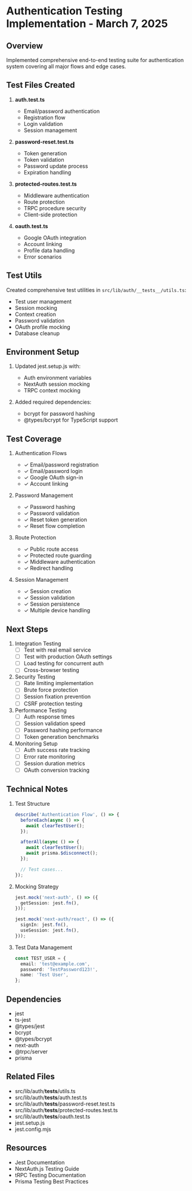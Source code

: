 # Authentication Testing Implementation - March 7, 2025

## Overview
Implemented comprehensive end-to-end testing suite for authentication system covering all major flows and edge cases.

## Test Files Created

1. **auth.test.ts**
   - Email/password authentication
   - Registration flow
   - Login validation
   - Session management

2. **password-reset.test.ts**
   - Token generation
   - Token validation
   - Password update process
   - Expiration handling

3. **protected-routes.test.ts**
   - Middleware authentication
   - Route protection
   - TRPC procedure security
   - Client-side protection

4. **oauth.test.ts**
   - Google OAuth integration
   - Account linking
   - Profile data handling
   - Error scenarios

## Test Utils

Created comprehensive test utilities in `src/lib/auth/__tests__/utils.ts`:
- Test user management
- Session mocking
- Context creation
- Password validation
- OAuth profile mocking
- Database cleanup

## Environment Setup

1. Updated jest.setup.js with:
   - Auth environment variables
   - NextAuth session mocking
   - TRPC context mocking

2. Added required dependencies:
   - bcrypt for password hashing
   - @types/bcrypt for TypeScript support

## Test Coverage

1. Authentication Flows
   - ✓ Email/password registration
   - ✓ Email/password login
   - ✓ Google OAuth sign-in
   - ✓ Account linking

2. Password Management
   - ✓ Password hashing
   - ✓ Password validation
   - ✓ Reset token generation
   - ✓ Reset flow completion

3. Route Protection
   - ✓ Public route access
   - ✓ Protected route guarding
   - ✓ Middleware authentication
   - ✓ Redirect handling

4. Session Management
   - ✓ Session creation
   - ✓ Session validation
   - ✓ Session persistence
   - ✓ Multiple device handling

## Next Steps

1. Integration Testing
   - [ ] Test with real email service
   - [ ] Test with production OAuth settings
   - [ ] Load testing for concurrent auth
   - [ ] Cross-browser testing

2. Security Testing
   - [ ] Rate limiting implementation
   - [ ] Brute force protection
   - [ ] Session fixation prevention
   - [ ] CSRF protection testing

3. Performance Testing
   - [ ] Auth response times
   - [ ] Session validation speed
   - [ ] Password hashing performance
   - [ ] Token generation benchmarks

4. Monitoring Setup
   - [ ] Auth success rate tracking
   - [ ] Error rate monitoring
   - [ ] Session duration metrics
   - [ ] OAuth conversion tracking

## Technical Notes

1. Test Structure
   ```typescript
   describe('Authentication Flow', () => {
     beforeEach(async () => {
       await clearTestUser();
     });

     afterAll(async () => {
       await clearTestUser();
       await prisma.$disconnect();
     });

     // Test cases...
   });
   ```

2. Mocking Strategy
   ```typescript
   jest.mock('next-auth', () => ({
     getSession: jest.fn(),
   }));

   jest.mock('next-auth/react', () => ({
     signIn: jest.fn(),
     useSession: jest.fn(),
   }));
   ```

3. Test Data Management
   ```typescript
   const TEST_USER = {
     email: 'test@example.com',
     password: 'TestPassword123!',
     name: 'Test User',
   };
   ```

## Dependencies

- jest
- ts-jest
- @types/jest
- bcrypt
- @types/bcrypt
- next-auth
- @trpc/server
- prisma

## Related Files

- src/lib/auth/__tests__/utils.ts
- src/lib/auth/__tests__/auth.test.ts
- src/lib/auth/__tests__/password-reset.test.ts
- src/lib/auth/__tests__/protected-routes.test.ts
- src/lib/auth/__tests__/oauth.test.ts
- jest.setup.js
- jest.config.mjs

## Resources

- Jest Documentation
- NextAuth.js Testing Guide
- tRPC Testing Documentation
- Prisma Testing Best Practices